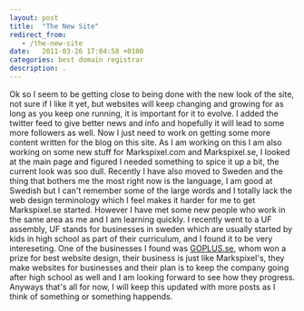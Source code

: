 ```yaml
---
layout: post
title:  "The New Site"
redirect_from:
   - /the-new-site
date:   2011-03-26 17:04:58 +0100
categories: best domain registrar
description: .
---
```


Ok so I seem to be getting close to being done with the new look of the site, not sure if I like it yet, but websites will keep changing and growing for as long as you keep one running, it is important for it to evolve. I added the twitter feed to give better news and info and hopefully it will lead to some more followers as well. Now I just need to work on getting some more content written for the blog on this site. As I am working on this I am also working on some new stuff for Markspixel.com and Markspixel.se, I looked at the main page and figured I needed something to spice it up a bit, the current look was soo dull. Recently I have also moved to Sweden and the thing that bothers me the most right now is the language, I am good at Swedish but I can't remember some of the large words and I totally lack the web design terminology which I feel makes it harder for me to get Markspixel.se started. However I have met some new people who work in the same area as me and I am learning quickly. I recently went to a UF assembly, UF stands for businesses in sweden which are usually started by kids in high school as part of their curriculum, and I found it to be very intereseting. One of the businesses I found was [GOPLUS.se](http://goplus.se/), whom won a prize for best website design, their business is just like Markspixel's, they make websites for businesses and their plan is to keep the company going after high school as well and I am looking forward to see how they progress. Anyways that's all for now, I will keep this updated with more posts as I think of something or something happends.